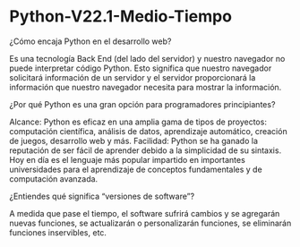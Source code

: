 # Python-V22.1-Medio-Tiempo
¿Cómo encaja Python en el desarrollo web?

Es una tecnología Back End (del lado del servidor) y nuestro navegador no puede interpretar código Python. Esto significa que nuestro navegador solicitará información de un servidor y el servidor proporcionará la información que nuestro navegador necesita para mostrar la información.



¿Por qué Python es una gran opción para programadores principiantes?

Alcance: Python es eficaz en una amplia gama de tipos de proyectos: computación científica, análisis de datos, aprendizaje automático, creación de juegos, desarrollo web y más.
Facilidad: Python se ha ganado la reputación de ser fácil de aprender debido a la simplicidad de su sintaxis. Hoy en día es el lenguaje más popular impartido en importantes universidades para el aprendizaje de conceptos fundamentales y de computación avanzada.



¿Entiendes qué significa “versiones de software”?

A medida que pase el tiempo, el software sufrirá cambios y se agregarán nuevas funciones, se actualizarán o personalizarán funciones, se eliminarán funciones inservibles, etc.




